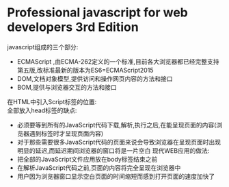 # Professional javascript for web developers 3rd Edition

javascript组成的三个部分:
+ ECMAScript ,由ECMA-262定义的一个标准,目前各大浏览器都已经完整支持第五版,改标准最新的版本为ES6=ECMAScript2015
+ DOM,文档对象模型,提供访问和操作网页内容的方法和接口
+ BOM,提供与浏览器交互的方法和接口

在HTML中引入Script标签的位置:  
全部放入head标签的缺点:  
+ 必须要等到所有的JavaScript代码下载,解析,执行之后,在能呈现页面的内容(浏览器遇到<body>标签时才呈现页面内容)
+ 对于那些需要很多JavaScript代码的页面来说会导致浏览器在呈现页面时出现明显的延迟,而延迟期间浏览器的窗口将是一片空白
现代WEB应用的做法:
+ 把全部的JavaScript文件应用放在body标签结束之前
+ 在解析JavaScript代码之前,页面的内容将完全呈现在浏览器中
+ 用户因为浏览器窗口显示空白页面的时间缩短而感到打开页面的速度加快了
